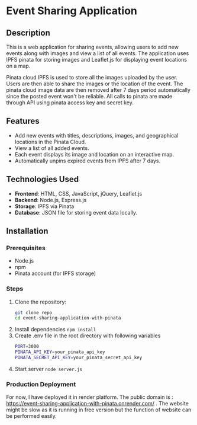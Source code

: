 # Event Sharing Application

## Description
This is a web application for sharing events, allowing users to add new events along with images and view a list of all events. The application uses IPFS pinata for storing images and Leaflet.js for displaying event locations on a map.

Pinata cloud IPFS is used to store all the images uploaded by the user. Users are then able to share the images or the location of the event. The pinata cloud image data are then removed after 7 days period automatically since the posted event won't be reliable. All calls to pinata are made through API using pinata access key and secret key.

## Features
- Add new events with titles, descriptions, images, and geographical locations in the Pinata Cloud.
- View a list of all added events.
- Each event displays its image and location on an interactive map.
- Automatically unpins expired events from IPFS after 7 days.

## Technologies Used
- **Frontend**: HTML, CSS, JavaScript, jQuery, Leaflet.js
- **Backend**: Node.js, Express.js
- **Storage**: IPFS via Pinata
- **Database**: JSON file for storing event data locally.

## Installation

### Prerequisites
- Node.js
- npm
- Pinata account (for IPFS storage)

### Steps
1. Clone the repository:
   ```bash
   git clone repo
   cd event-sharing-application-with-pinata
2. Install dependencies
    ```npm install```
3. Create .env file in the root directory with following variables
    ```bash
    PORT=3000
    PINATA_API_KEY=your_pinata_api_key
    PINATA_SECRET_API_KEY=your_pinata_secret_api_key
4. Start server 
    ```node server.js```
    

### Production Deployment
For now, I have deployed it in render platform. The public domain is : https://event-sharing-application-with-pinata.onrender.com/ . The website might be slow as it is running in free version but the function of website can be performed easily.